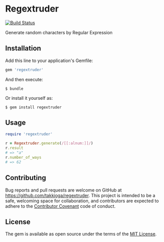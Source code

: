 # Regextruder

[![Build Status](https://travis-ci.org/takkjoga/regextruder.svg?branch=master)](https://travis-ci.org/takkjoga/regextruder)

Generate random characters by Regular Expression

## Installation

Add this line to your application's Gemfile:

```ruby
gem 'regextruder'
```

And then execute:

    $ bundle

Or install it yourself as:

    $ gem install regextruder

## Usage

```ruby
require 'regextruder'

r = Regextruder.generate(/[[:alnum:]]/)
r.result
# => "a"
r.number_of_ways
# => 62
```

## Contributing

Bug reports and pull requests are welcome on GitHub at https://github.com/takkjoga/regextruder. This project is intended to be a safe, welcoming space for collaboration, and contributors are expected to adhere to the [Contributor Covenant](contributor-covenant.org) code of conduct.

## License

The gem is available as open source under the terms of the [MIT License](http://opensource.org/licenses/MIT).

